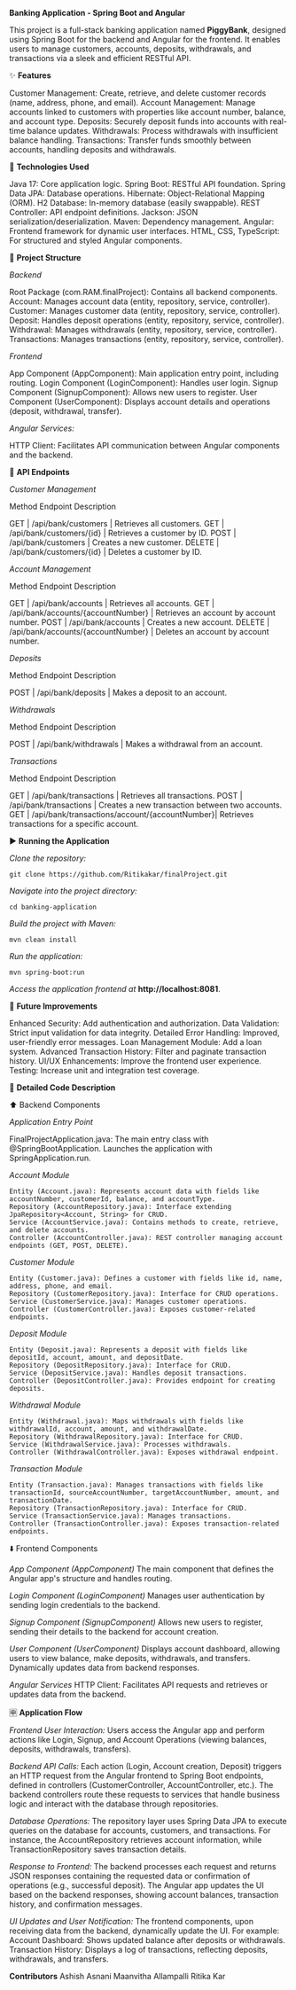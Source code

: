 **Banking Application - Spring Boot and Angular**

This project is a full-stack banking application named **PiggyBank**, designed using Spring Boot for the backend and Angular for the frontend. It enables users to manage customers, accounts, deposits, withdrawals, and transactions via a sleek and efficient RESTful API.

✨ **Features**

Customer Management: Create, retrieve, and delete customer records (name, address, phone, and email).
Account Management: Manage accounts linked to customers with properties like account number, balance, and account type.
Deposits: Securely deposit funds into accounts with real-time balance updates.
Withdrawals: Process withdrawals with insufficient balance handling.
Transactions: Transfer funds smoothly between accounts, handling deposits and withdrawals.

🚀 **Technologies Used**

Java 17: Core application logic.
Spring Boot: RESTful API foundation.
Spring Data JPA: Database operations.
Hibernate: Object-Relational Mapping (ORM).
H2 Database: In-memory database (easily swappable).
REST Controller: API endpoint definitions.
Jackson: JSON serialization/deserialization.
Maven: Dependency management.
Angular: Frontend framework for dynamic user interfaces.
HTML, CSS, TypeScript: For structured and styled Angular components.

📂 **Project Structure**

*Backend*

Root Package (com.RAM.finalProject): Contains all backend components.
Account: Manages account data (entity, repository, service, controller).
Customer: Manages customer data (entity, repository, service, controller).
Deposit: Handles deposit operations (entity, repository, service, controller).
Withdrawal: Manages withdrawals (entity, repository, service, controller).
Transactions: Manages transactions (entity, repository, service, controller).

*Frontend*

App Component (AppComponent): Main application entry point, including routing.
Login Component (LoginComponent): Handles user login.
Signup Component (SignupComponent): Allows new users to register.
User Component (UserComponent): Displays account details and operations (deposit, withdrawal, transfer).

*Angular Services:*

HTTP Client: Facilitates API communication between Angular components and the backend.

🔗 **API Endpoints**

*Customer Management*

Method Endpoint	Description

GET	        |     /api/bank/customers	          |       Retrieves all customers.
GET	        |     /api/bank/customers/{id}	      |       Retrieves a customer by ID.
POST	    |     /api/bank/customers	          |       Creates a new customer.
DELETE	    |     /api/bank/customers/{id}	      |       Deletes a customer by ID.

*Account Management*

Method Endpoint Description

GET	      |  /api/bank/accounts	                  |   Retrieves all accounts.
GET	      |  /api/bank/accounts/{accountNumber}	  |   Retrieves an account by account number.
POST	  |  /api/bank/accounts	                  |   Creates a new account.
DELETE	  |  /api/bank/accounts/{accountNumber}	  |   Deletes an account by account number.

*Deposits*

Method Endpoint	Description

POST  |	/api/bank/deposits |  Makes a deposit to an account.

*Withdrawals*

Method Endpoint	Description

POST | /api/bank/withdrawals  |	Makes a withdrawal from an account.

*Transactions*

Method Endpoint	Description

GET	  |  /api/bank/transactions	                       | Retrieves all transactions.
POST  |  /api/bank/transactions	                       | Creates a new transaction between two accounts.
GET	  |  /api/bank/transactions/account/{accountNumber}| Retrieves transactions for a specific account.

▶️ **Running the Application**

*Clone the repository:*

    git clone https://github.com/Ritikakar/finalProject.git

*Navigate into the project directory:*

    cd banking-application

*Build the project with Maven:*

    mvn clean install

*Run the application:*

    mvn spring-boot:run

*Access the application frontend at* **http://localhost:8081**.


🌱 **Future Improvements**

Enhanced Security: Add authentication and authorization.
Data Validation: Strict input validation for data integrity.
Detailed Error Handling: Improved, user-friendly error messages.
Loan Management Module: Add a loan system.
Advanced Transaction History: Filter and paginate transaction history.
UI/UX Enhancements: Improve the frontend user experience.
Testing: Increase unit and integration test coverage.

📒 **Detailed Code Description**

⬆️ Backend Components

*Application Entry Point*

FinalProjectApplication.java: The main entry class with @SpringBootApplication. Launches the application with SpringApplication.run.

*Account Module*

    Entity (Account.java): Represents account data with fields like accountNumber, customerId, balance, and accountType.
    Repository (AccountRepository.java): Interface extending JpaRepository<Account, String> for CRUD.
    Service (AccountService.java): Contains methods to create, retrieve, and delete accounts.
    Controller (AccountController.java): REST controller managing account endpoints (GET, POST, DELETE).

*Customer Module*

    Entity (Customer.java): Defines a customer with fields like id, name, address, phone, and email.
    Repository (CustomerRepository.java): Interface for CRUD operations.
    Service (CustomerService.java): Manages customer operations.
    Controller (CustomerController.java): Exposes customer-related endpoints.

*Deposit Module*

    Entity (Deposit.java): Represents a deposit with fields like depositId, account, amount, and depositDate.
    Repository (DepositRepository.java): Interface for CRUD.
    Service (DepositService.java): Handles deposit transactions.
    Controller (DepositController.java): Provides endpoint for creating deposits.

*Withdrawal Module*

    Entity (Withdrawal.java): Maps withdrawals with fields like withdrawalId, account, amount, and withdrawalDate.
    Repository (WithdrawalRepository.java): Interface for CRUD.
    Service (WithdrawalService.java): Processes withdrawals.
    Controller (WithdrawalController.java): Exposes withdrawal endpoint.

*Transaction Module*

    Entity (Transaction.java): Manages transactions with fields like transactionId, sourceAccountNumber, targetAccountNumber, amount, and transactionDate.
    Repository (TransactionRepository.java): Interface for CRUD.
    Service (TransactionService.java): Manages transactions.
    Controller (TransactionController.java): Exposes transaction-related endpoints.

⬇️ Frontend Components

*App Component (AppComponent)*
The main component that defines the Angular app's structure and handles routing.

*Login Component (LoginComponent)*
Manages user authentication by sending login credentials to the backend.

*Signup Component (SignupComponent)*
Allows new users to register, sending their details to the backend for account creation.

*User Component (UserComponent)*
Displays account dashboard, allowing users to view balance, make deposits, withdrawals, and transfers.
Dynamically updates data from backend responses.

*Angular Services*
HTTP Client: Facilitates API requests and retrieves or updates data from the backend.

🈸 **Application Flow**

*Frontend User Interaction:*
Users access the Angular app and perform actions like Login, Signup, and Account Operations (viewing balances, deposits, withdrawals, transfers).

*Backend API Calls:*
Each action (Login, Account creation, Deposit) triggers an HTTP request from the Angular frontend to Spring Boot endpoints, defined in controllers (CustomerController, AccountController, etc.).
The backend controllers route these requests to services that handle business logic and interact with the database through repositories.

*Database Operations:*
The repository layer uses Spring Data JPA to execute queries on the database for accounts, customers, and transactions.
For instance, the AccountRepository retrieves account information, while TransactionRepository saves transaction details.

*Response to Frontend:*
The backend processes each request and returns JSON responses containing the requested data or confirmation of operations (e.g., successful deposit).
The Angular app updates the UI based on the backend responses, showing account balances, transaction history, and confirmation messages.

*UI Updates and User Notification:*
The frontend components, upon receiving data from the backend, dynamically update the UI. For example:
    Account Dashboard: Shows updated balance after deposits or withdrawals.
    Transaction History: Displays a log of transactions, reflecting deposits, withdrawals, and transfers.

**Contributors**
Ashish Asnani
Maanvitha Allampalli
Ritika Kar





